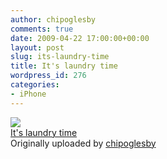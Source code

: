 ```yaml
---
author: chipoglesby
comments: true
date: 2009-04-22 17:00:00+00:00
layout: post
slug: its-laundry-time
title: It's laundry time
wordpress_id: 276
categories:
- iPhone
---
```


[![](http://farm4.static.flickr.com/3550/3465390265_7ecf3b2cc5.jpg)](http://www.flickr.com/photos/chipoglesby/3465390265/)  
[It's laundry time](http://www.flickr.com/photos/chipoglesby/3465390265/)  
Originally uploaded by [chipoglesby](http://www.flickr.com/people/chipoglesby/)

  

